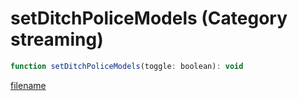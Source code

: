 # setDitchPoliceModels (Category streaming)

```js
function setDitchPoliceModels(toggle: boolean): void
```

[filename](setDitchPoliceModels_m.md ':include')